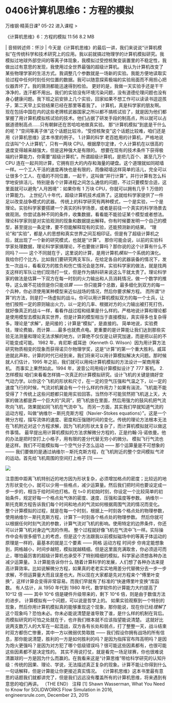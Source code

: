 # 0406计算机思维6：方程的模拟


万维钢·精英日课³
05-22
进入课程 >

《计算机思维》6：方程的模拟
11:56 8.2 MB

| 音频转述师：怀沙 |
今天是《计算机思维》的最后一讲，我们来说说“计算机模拟”在传统科学和技术研究上的应用。我以前就搞过物理学的计算机模拟研究。我模拟过地球外部空间的等离子体现象，我模拟过受控核聚变装置里的不稳定性，我做出过有意思的发现，我使用过全世界最强的超级计算机。
我认为计算机改变了某些物理学家的生活方式。我调整几个参数就是一场新的实验。我能方便地读取实验过程中任何时刻任何位置的数据。我可以随意探索极端的实验局面而不用担心把仪器弄坏了。我的猜测都能迅速得到检验。
更好的是，我做一天实验手还是干干净净的，连汗都不用出。我们的实验没有环境污染问题，没有道德伦理问题也没有身心健康问题。我下班之前安排上几个实验，回家如果不想工作可以读读书逗逗孩子，第二天早上实验结果已经在那里等着我了。
计算机，真是科学家的朋友啊。现在包括中国在内的这些老牌核武器国家之所以都不搞核试验了，就是因为他们都掌握了用计算机模拟核试验的技术。他们占据了研发手段的制高点，所以就可以占据道德制高点……只有朝鲜还在苦哈哈地做真实验。
那“计算机模拟”到底是干什么的呢？“空间等离子体”这个话题比较冷，“受控核聚变”这个话题比较难，咱们还是用《计算机思维》这本书里的例子。
1.计算的科学
老百姓用的计算机，严格地说应该叫“个人计算机”，只有一两块 CPU。根据摩尔定律，个人计算机在以很高的速度变得越来越强大，但是这种强大是有限的。
想要在现有的技术条件下获得极端的计算能力，你需要“超级计算机”。所谓超级计算机，是把几百个、甚至几万个 CPU 连在一起共同计算，它拥有巨大的内存和海量的硬盘。这个道理就如同砌墙一样。一个工人干活的速度再快也是有限的，而像砌墙这样简单的活儿，完全可以让很多个工人、在墙的不同位置，一起干，这叫做“并行计算”。并行计算有怎么科学地安排活儿、特别是各个计算进程之间怎么通信的问题，不过只要模型合适，这里面就可以避免“人月困境”：如果你有 1 万块 CPU，你就可以拥有几乎 1 万倍的计算能力。
上世纪八十年代，超级计算机技术成熟了。这就给科学家提供了一件足以改变战争模式的武器。
传统上的科学研究有两种模式，一个是实验，一个是理论。实验科学家要搭建一个真实的科学场景，或者是前往一个真实的科学场景去做观测。你尝试各种不同的条件，收集数据，看看能不能验证某个模型或者想法。理论科学家则是对实验观测的现象和数据提出解释。你有时候要发明一个自己的模型，甚至提出一条定律，要不但能解释现有的实验，还能预测新的结果。
“理论”和“实验”，都是人的思想和真实世界之间互相印证。但是有了超级计算机之后，就出现了一个新的研究模式，也就是“计算”。
那你可能会说，以前的实验科学家处理数据，理论科学家搞理论，不也要做计算吗？那你说的这个计算有什么不同吗？—— 这个不同就在于，这里说的计算，是用计算机*模拟*一个系统的演化。
我给你打个比方。比如我们要研究两支军队，在给定各自的武器装备的情况下，发生一次战斗，看看双方的胜负和伤亡情况会是怎样。实验科学家的做法，就是找两支这样的军队让他们现场打一仗，但是作为搞科研来说这么干就太贵了。理论科学家的做法是估算一下双方在每一时刻的火力输出和人员消耗情况，做一个数学的推导。这么做不花钱但是你只能*估算* —— 你只能算个总数，最多细化到双方的每一个兵种，你必须使用某种模型来近似战场的情况，然后你要求解方程。
而所谓“计算”的方法，则是打一场虚拟的战斗。你可以用计算机模拟双方的每一个士兵，让他们按照一定的原则输出火力，以一定的几率、根据对方的火力输出被打死打伤，就好像真正的战斗一样，看看作战过程和结果是什么样的。严格地说计算和理论都是使用模型去模拟真实世界，但是计算的模型相当于直接模拟，真实得多也复杂得多。理论是“求解”，是间接的；计算是“模拟”，是直接的。
简单地说，实验费钱，理论费脑，而计算……最多也就费点电。更重要的是计算能让我们达到那些实验无法测量和理论无法求解的地方。计算绝不仅仅是让研究加速，而是把以前的不可能变成可能。
1982 年，肯尼斯·威耳逊（Kenneth G. Wilson）因为用计算方法研究物质相变的现象而获得诺贝尔物理学奖，这是“计算”的第一个重大胜利。威耳逊就此声称，计算的时代已经到来，我们将来可以用计算模拟解决大问题。那时候就人们估计，1995 年之前，我们就可以用纯计算机模拟的方法设计一架商用客机。
而事实上果然如此。1994 年，波音公司用纯计算模拟设计了 777 客机。
2.怎样模拟
咱们来看看怎样搞一次真正的计算模拟研究。设计飞机的关键是搞好空气动力学。以你这个飞机的形状和尺寸，在一定的空气压强和气温之下，以一定的速度飞行的时候，气流对机翼会有一个什么样的作用力？如果有湍流，飞机能不能受得了？传统上这些问题都只能用实验回答。当然你不可能贸然把飞机送上天，大家的做法都是弄一个巨大的“风洞”，把飞机放在里面，然后用强力的鼓风机把气流吹向飞机，效果就如同飞机在气流中飞。
而另一方面，其实我们早就知道气流的运动方程，叫做“纳维尔－斯托克斯方程（Navier-Stokes equations）”。这是一个微分方程，描写流体的速度、密度和压强随时间的变化。传统的理论方法根本无法在飞机附近对这个方程求解，因为飞机的形状太复杂了，而计算机模拟就可以做这件事情。
最早提出用计算机模拟的方法求解微分方程的，正是约翰·冯·诺依曼。他的办法是把时空打上小格子，用有限的差分代替无穷小的微分。
模拟飞行气流也是这样。我们不可能模拟每一个空气分子怎么运动 —— 那个运算量是不可想象的 —— 我们要做的是通过纳维尔－斯托克斯方程，在飞机附近的整个空间模拟*气流*的运动。首先给飞机周围的空间打上格子 [1] —— 

![](https://raw.githubusercontent.com/dalong0514/selfstudy/master/图片链接/万维钢/2019181.jpg)

注意图中距离飞机特别近的地方因为形状复杂，必须增加格点的密度；比较远的地方形状变化小，就可以少用一些格点，减少运算量。然后我们把时间也要设定成一步一步的，相当于给时间也打格。在 t=0 的初始时刻，你设定一个比较简单的初始条件，规定好每一个格点处气体的密度、速度、压强和温度等参数。
纳维尔－斯托克斯方程告诉我们每个时间和地点的气流如何根据周围气流的情况而变化。
整个计算模拟的过程，就是在每一个时刻，根据上一时刻各个格点处的物理参数，使用纳维尔－斯托克斯方程，计算下一时刻各个格点处的物理参数。
然后你就可以根据任何时刻气流的参数，计算气流对飞机的影响。使用特定的边界条件，你还可以计算飞机对身边气流的作用。
整个过程就好像飞机在气流中飞一样。实际操作中会有很多细节上的考虑，但是这个方法跟我以前模拟磁场中的等离子体运动的原理是一样的，最基本的就是三个要素 ——
网格
运动方程
时间步
你肯定能想象到，网格越小，时间步越短，模拟就越精细。但是这里面充满取舍，你必须适可而止，哪怕最厉害的超级计算机也承受不了特别精细的模拟。科学家必须想各种办法减少运算量。
3.计算能告诉你什么
随着计算科学的发展，人们想了各种办法来提高计算效率。比如说解微分方程，如果真的老老实实地用差分代替微分去一步一步求解，不但运算量大而且误差也大。所以现在大家都是先对方程来个“傅里叶变换”，这样计算会变得非常容易。而我们早就有了标准的“快速傅里叶变换”库函数。
有人估计，从 1950 年代到 1980 年代，数学软件的计算能力大约提高了 10^12 倍 —— 其中 10^6 倍是硬件升级带来的，剩下 10^6 倍，则是由于数值方法的进步。
计算模拟有一个问题，可以说是哲学上的。
如果实验观察到一个特别的现象，然后你用计算机模拟真的能够重现这个现象，那你能说，现在你已经*理解*了这个现象吗？恐怕未必。你未必能说清楚是谁导致了谁，是什么样的机制在背后。而模拟研究的可怕之处就在于，也许我们根本就不应该指望能说清楚。
这就好比说两支数万人的大军在一起混战，双方各有长处和弱点，打了整整一天，战斗结束时双方都伤亡惨重，其中一方以微弱优势取胜 —— 我们假设你拥有战场的所有信息，那你能说清楚，胜利的一方是如何胜利的吗？是因为指挥官布阵高明吗？是因为炮火更强吗？是因为对方犯了哪个低级错误吗？很可能这些因素都有，也很可能这些因素都不是决定性的。
其实不用说打仗，就是看完一场足球赛，你也很难说清赢球的一方是因为什么而赢的。在我看来这是“计算思维”带给科学研究的认知升级：传统的因果、理论、学说，无法描述真正复杂的现象。计算不能让你得到什么一句话解释，但是计算能让你更接近真实情况。
《计算机思维》这本书里最有意思的话题我们就都讲完了，但是我们远远没有覆盖所有的计算机思维，将来遇到有意思的咱们再讲。
（THE END）
注释
[1] Shawn Wasserman, What You Need to Know for SOLIDWORKS Flow Simulation in 2016, engineersrule.com, December 23, 2015